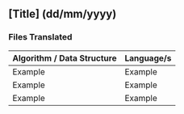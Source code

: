 ## [Title] (dd/mm/yyyy)

### Files Translated
|Algorithm / Data Structure|Language/s|
|-|-|
|Example|Example|
|Example|Example|
|Example|Example|
